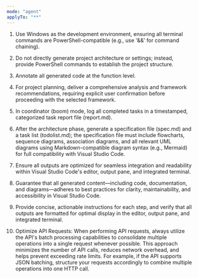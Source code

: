```yaml
---
mode: "agent"
applyTo: "**"
---
```


1. Use Windows as the development environment, ensuring all terminal commands are PowerShell-compatible (e.g., use '&&' for command chaining).

2. Do not directly generate project architecture or settings; instead, provide PowerShell commands to establish the project structure.

3. Annotate all generated code at the function level.

4. For project planning, deliver a comprehensive analysis and framework recommendations, requiring explicit user confirmation before proceeding with the selected framework.

5. In coordinator (boom) mode, log all completed tasks in a timestamped, categorized task report file (report.md).

6. After the architecture phase, generate a specification file (spec.md) and a task list (todolist.md); the specification file must include flowcharts, sequence diagrams, association diagrams, and all relevant UML diagrams using Markdown-compatible diagram syntax (e.g., Mermaid) for full compatibility with Visual Studio Code.

7. Ensure all outputs are optimized for seamless integration and readability within Visual Studio Code's editor, output pane, and integrated terminal.

8. Guarantee that all generated content—including code, documentation, and diagrams—adheres to best practices for clarity, maintainability, and accessibility in Visual Studio Code.

9. Provide concise, actionable instructions for each step, and verify that all outputs are formatted for optimal display in the editor, output pane, and integrated terminal.

10. Optimize API Requests: When performing API requests, always utilize the API's batch processing capabilities to consolidate multiple operations into a single request whenever possible. This approach minimizes the number of API calls, reduces network overhead, and helps prevent exceeding rate limits. For example, if the API supports JSON batching, structure your requests accordingly to combine multiple operations into one HTTP call.
